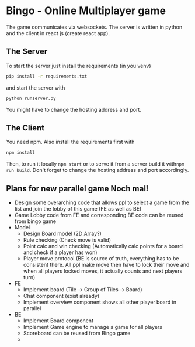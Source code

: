 # Bingo - Online Multiplayer game

The game communicates via websockets. The server is written in python and the client in react js (create react app).

## The Server

To start the server just install the requirements (in you venv)

```bash
pip install -r requirements.txt
```
and start the server with

```bash
python runserver.py
```
You might have to change the hosting address and port.

## The Client

You need npm. Also install the requirements first with
```bash
npm install
```

Then, to run it locally `npm start` or to serve it from a server build it with`npm run build`.
Don't forget to change the hosting address and port accordingly.


## Plans for new parallel game Noch mal!

- Design some overarching code that allows ppl to select a game from the list and join the lobby of this game (FE as well as BE)
- Game Lobby code from FE and corresponding BE code can be reused from bingo game
- Model
  - Design Board model (2D Array?)
  - Rule checking (Check move is valid)
  - Point calc and win checking (Automatically calc points for a board and check if a player has won)
  - Player move protocol (BE is source of truth, everything has to be consistent there. All ppl make move then have to lock their move and when all players locked moves, it actually counts and next players turn)
- FE
  - Implement board (Tile -> Group of Tiles -> Board)
  - Chat component (exist already)
  - Implement overview component shows all other player board in parallel
- BE
  - Implement Board component
  - Implement Game engine to manage a game for all players
  - Scoreboard can be reused from Bingo game
  - 
